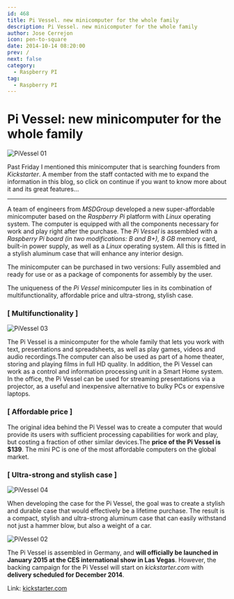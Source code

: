 ```yaml
---
id: 468
title: Pi Vessel. new minicomputer for the whole family
description: Pi Vessel. new minicomputer for the whole family
author: Jose Cerrejon
icon: pen-to-square
date: 2014-10-14 08:20:00
prev: /
next: false
category:
  - Raspberry PI
tag:
  - Raspberry PI
---
```


# Pi Vessel: new minicomputer for the whole family

![PiVessel 01](/images/2014/10/pivessel_01.png)

Past Friday I mentioned this minicomputer that is searching founders from *Kickstarter*. A member from the staff contacted with me to expand the information in this blog, so click on continue if you want to know more about it and its great features...

- - -
A team of engineers from *MSDGroup* developed a new super-affordable minicomputer based on the *Raspberry Pi* platform with *Linux* operating system. The computer is equipped with all the components necessary for work and play right after the purchase. The *Pi Vessel* is assembled with a *Raspberry Pi board (in two modifications: B and B+), 8 GB* memory card, built-in power supply, as well as a *Linux* operating system. All this is fitted in a stylish aluminum case that will enhance any interior design.

The minicomputer can be purchased in two versions: Fully assembled and ready for use or as a package of components for assembly by the user.

The uniqueness of the *Pi Vessel* minicomputer lies in its combination of multifunctionality, affordable price and ultra-strong, stylish case.

### [ Multifunctionality ]

![PiVessel 03](/images/2014/10/pivessel_03.png)

The Pi Vessel is a minicomputer for the whole family that lets you work with text, presentations and spreadsheets, as well as play games, videos and audio recordings.The computer can also be used as part of a home theater, storing and playing films in full HD quality. In addition, the Pi Vessel can work as a control and information processing unit in a Smart Home system. In the office, the Pi Vessel can be used for streaming presentations via a projector, as a useful and inexpensive alternative to bulky PCs or expensive laptops.  

### [ Affordable price ]

The original idea behind the Pi Vessel was to create a computer that would provide its users with sufficient processing capabilities for work and play, but costing a fraction of other similar devices.The **price of the Pi Vessel is $139**. The mini PC is one of the most affordable computers on the global market.

### [ Ultra-strong and stylish case ]

![PiVessel 04](/images/2014/10/pivessel_04.png)

When developing the case for the Pi Vessel, the goal was to create a stylish and durable case that would effectively be a lifetime purchase. The result is a compact, stylish and ultra-strong aluminum case that can easily withstand not just a hammer blow, but also a weight of a car.

![PiVessel 02](/images/2014/10/pivessel_02.png)

The Pi Vessel is assembled in Germany, and **will officially be launched in January 2015 at the CES international show in Las Vegas**. However, the backing campaign for the Pi Vessel will start on *kickstarter.com* with **delivery scheduled for December 2014**.

Link: [kickstarter.com](https://www.kickstarter.com/projects/2000314193/pi-vessel-stylish-super-affordable-minicomputer)